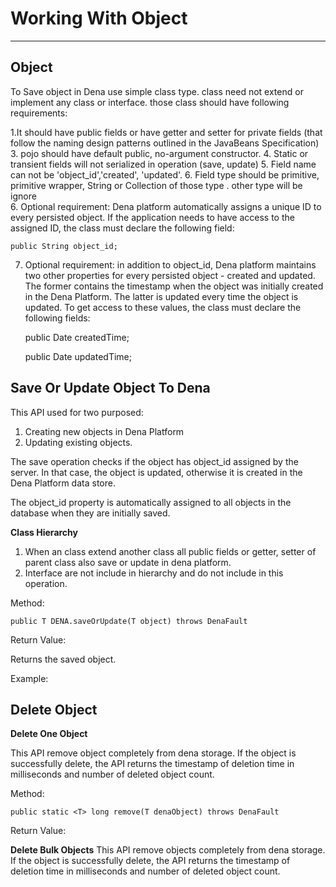 # Working With Object #

----------

## Object ##
To Save object in Dena use simple class type. class need not extend or implement any class or interface. those class should have following requirements:

1.It should have public fields or have getter and setter for private fields (that follow the naming design patterns outlined in the JavaBeans Specification)
3. pojo should have default public, no-argument constructor. 
4. Static or transient fields will not serialized in operation (save, update)
5. Field name can not be 'object_id','created', 'updated'.
6. Field type should be primitive, primitive wrapper, String or Collection of those type . other type will be ignore  
6. Optional requirement: Dena platform automatically assigns a unique ID to every persisted object. If the application needs to have access to the assigned ID, the class must declare the following field: 

    public String object_id;

7. Optional requirement: in addition to object_id, Dena platform maintains two other properties for every persisted object - created and updated. The former contains the timestamp when the object was initially created in the Dena Platform. The latter is updated every time the object is updated. To get access to these values, the class must declare the following fields:
 
    public Date createdTime;

    public Date updatedTime;  
    

## Save Or Update Object To Dena ##

This API used for two purposed:

1. Creating new objects in Dena Platform
2. Updating existing objects.
 

The save operation checks if the object has object_id assigned by the server. In that case, the object is updated, otherwise it is created in the Dena Platform data store. 

The object_id property is automatically assigned to all objects in the database when they are initially saved. 

**Class Hierarchy**

1. When an class extend another class all public fields or getter, setter of parent class also save or update in dena platform.
2. Interface are not include in hierarchy and do not include in this operation.


Method:

    public T DENA.saveOrUpdate(T object) throws DenaFault

Return Value:

Returns the saved object.

Example:
       

## Delete Object ##


**Delete One Object** 

This API remove object completely from dena storage. If the object is successfully delete, the API returns the timestamp of deletion time in milliseconds and number of deleted object count.


Method: 

    public static <T> long remove(T denaObject) throws DenaFault

Return Value:

**Delete Bulk Objects**
This API remove objects completely from dena storage. If the object is successfully delete, the API returns the timestamp of deletion time in milliseconds and number of deleted object count.

